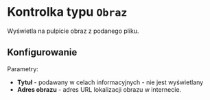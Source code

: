 # Kontrolka typu `Obraz`

Wyświetla na pulpicie obraz z podanego pliku.

## Konfigurowanie

Parametry:

- **Tytuł** - podawany w celach informacyjnych - nie jest wyświetlany
- **Adres obrazu** - adres URL lokalizacji obrazu w internecie.